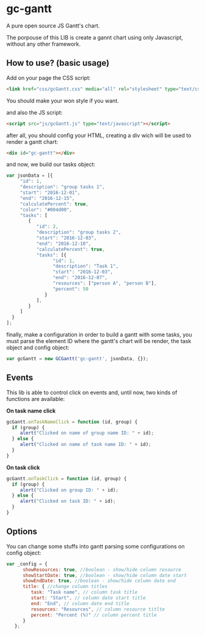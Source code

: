 # gc-gantt
A pure open source JS Gantt's chart.

The porpouse of this LIB is create a gannt chart using only Javascript, without any other framework.

## How to use? (basic usage)

Add on your page the CSS script:
```html
<link href="css/gcGantt.css" media="all" rel="stylesheet" type="text/css" />
```
You should make your won style if you want.

and also the JS script:
```html
<script src="js/gcGantt.js" type="text/javascript"></script>
```
after all, you should config your HTML, creating a div wich will be used to render a gantt chart:
```html
<div id="gc-gantt"></div>
```
and now, we build our tasks object:
```js
var jsonData = [{
     "id": 1,
     "description": "group tasks 1",
     "start": "2016-12-01",
     "end": "2016-12-15",
     "calculatePercent": true,
     "color": "#004d00",
     "tasks": [
        {
           "id": 2,
           "description": "group tasks 2",
           "start": "2016-12-03",
           "end": "2016-12-10",
           "calculatePercent": true,
           "tasks": [{
                 "id": 1,
                 "description": "Task 1",
                 "start": "2016-12-03",
                 "end": "2016-12-07",
                 "resources": ["person A", "person B"],
                 "percent": 50
              }
           ],
        }
     ]
  }
];
```
finally, make a configuration in order to build a gantt with some tasks, you must parse the element ID where the gantt's chart will be render, the task object and config object:
```js
var gcGantt = new GCGantt('gc-gantt', jsonData, {});
```
## Events
This lib is able to control click on events and, until now, two kinds of functions are available:

**On task name click**
```js
gcGantt.onTaskNameClick = function (id, group) {
  if (group) {
     alert("Clicked on name of group name ID: " + id);
  } else {
     alert("Clicked on name of task name ID: " + id);
  }
}
```
**On task click**
```js
gcGantt.onTaskClick = function (id, group) {
  if (group) {
     alert("Clicked on group ID: " + id);
  } else {
     alert("Clicked on task ID: " + id);
  }
}
```
## Options
You can change some stuffs into gantt parsing some configurations on config object:
```js
var _config = {
      showResources: true, //boolean - show/hide column resource
      showStartDate: true, //boolean - show/hide column date start
      showEndDate: true, //boolean - show/hide column date end
      title: { //change column titles
         task: "Task name", // column task title
         start: "Start", // column date start title
         end: "End", // column date end title
         resources: "Resources", // column resource titlte
         percent: "Percent (%)" // column percent title
      }
   };
```

